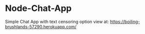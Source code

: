 # Node-Chat-App

Simple Chat App with text censoring option
view at:
https://boiling-brushlands-57290.herokuapp.com/
